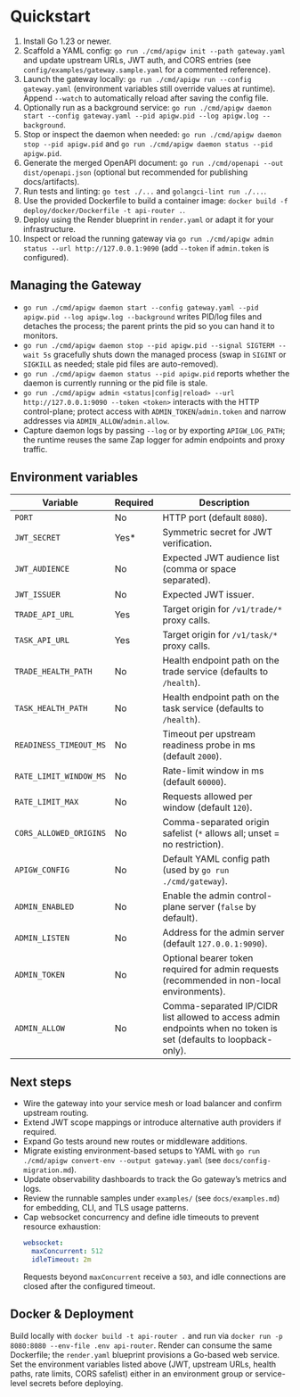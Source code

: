 # Quickstart

1. Install Go 1.23 or newer.
2. Scaffold a YAML config: `go run ./cmd/apigw init --path gateway.yaml` and update upstream URLs, JWT auth, and CORS entries (see `config/examples/gateway.sample.yaml` for a commented reference).
3. Launch the gateway locally: `go run ./cmd/apigw run --config gateway.yaml` (environment variables still override values at runtime). Append `--watch` to automatically reload after saving the config file.
4. Optionally run as a background service: `go run ./cmd/apigw daemon start --config gateway.yaml --pid apigw.pid --log apigw.log --background`.
5. Stop or inspect the daemon when needed: `go run ./cmd/apigw daemon stop --pid apigw.pid` and `go run ./cmd/apigw daemon status --pid apigw.pid`.
6. Generate the merged OpenAPI document: `go run ./cmd/openapi --out dist/openapi.json` (optional but recommended for publishing docs/artifacts).
7. Run tests and linting: `go test ./...` and `golangci-lint run ./...`.
8. Use the provided Dockerfile to build a container image: `docker build -f deploy/docker/Dockerfile -t api-router .`.
9. Deploy using the Render blueprint in `render.yaml` or adapt it for your infrastructure.
10. Inspect or reload the running gateway via `go run ./cmd/apigw admin status --url http://127.0.0.1:9090` (add `--token` if `admin.token` is configured).

## Managing the Gateway

- `go run ./cmd/apigw daemon start --config gateway.yaml --pid apigw.pid --log apigw.log --background` writes PID/log files and detaches the process; the parent prints the pid so you can hand it to monitors.
- `go run ./cmd/apigw daemon stop --pid apigw.pid --signal SIGTERM --wait 5s` gracefully shuts down the managed process (swap in `SIGINT` or `SIGKILL` as needed; stale pid files are auto-removed).
- `go run ./cmd/apigw daemon status --pid apigw.pid` reports whether the daemon is currently running or the pid file is stale.
- `go run ./cmd/apigw admin <status|config|reload> --url http://127.0.0.1:9090 --token <token>` interacts with the HTTP control-plane; protect access with `ADMIN_TOKEN`/`admin.token` and narrow addresses via `ADMIN_ALLOW`/`admin.allow`.
- Capture daemon logs by passing `--log` or by exporting `APIGW_LOG_PATH`; the runtime reuses the same Zap logger for admin endpoints and proxy traffic.

## Environment variables

| Variable | Required | Description |
|----------|----------|-------------|
| `PORT` | No | HTTP port (default `8080`). |
| `JWT_SECRET` | Yes* | Symmetric secret for JWT verification. |
| `JWT_AUDIENCE` | No | Expected JWT audience list (comma or space separated). |
| `JWT_ISSUER` | No | Expected JWT issuer. |
| `TRADE_API_URL` | Yes | Target origin for `/v1/trade/*` proxy calls. |
| `TASK_API_URL` | Yes | Target origin for `/v1/task/*` proxy calls. |
| `TRADE_HEALTH_PATH` | No | Health endpoint path on the trade service (defaults to `/health`). |
| `TASK_HEALTH_PATH` | No | Health endpoint path on the task service (defaults to `/health`). |
| `READINESS_TIMEOUT_MS` | No | Timeout per upstream readiness probe in ms (default `2000`). |
| `RATE_LIMIT_WINDOW_MS` | No | Rate-limit window in ms (default `60000`). |
| `RATE_LIMIT_MAX` | No | Requests allowed per window (default `120`). |
| `CORS_ALLOWED_ORIGINS` | No | Comma-separated origin safelist (`*` allows all; unset = no restriction). |
| `APIGW_CONFIG` | No | Default YAML config path (used by `go run ./cmd/gateway`). |
| `ADMIN_ENABLED` | No | Enable the admin control-plane server (`false` by default). |
| `ADMIN_LISTEN` | No | Address for the admin server (default `127.0.0.1:9090`). |
| `ADMIN_TOKEN` | No | Optional bearer token required for admin requests (recommended in non-local environments). |
| `ADMIN_ALLOW` | No | Comma-separated IP/CIDR list allowed to access admin endpoints when no token is set (defaults to loopback-only). |

## Next steps

- Wire the gateway into your service mesh or load balancer and confirm upstream routing.
- Extend JWT scope mappings or introduce alternative auth providers if required.
- Expand Go tests around new routes or middleware additions.
- Migrate existing environment-based setups to YAML with `go run ./cmd/apigw convert-env --output gateway.yaml` (see `docs/config-migration.md`).
- Update observability dashboards to track the Go gateway’s metrics and logs.
- Review the runnable samples under `examples/` (see `docs/examples.md`) for embedding, CLI, and TLS usage patterns.
- Cap websocket concurrency and define idle timeouts to prevent resource exhaustion:
  ```yaml
  websocket:
    maxConcurrent: 512
    idleTimeout: 2m
  ```
  Requests beyond `maxConcurrent` receive a `503`, and idle connections are closed after the configured timeout.

## Docker & Deployment

Build locally with `docker build -t api-router .` and run via `docker run -p 8080:8080 --env-file .env api-router`. Render can consume the same Dockerfile; the `render.yaml` blueprint provisions a Go-based web service. Set the environment variables listed above (JWT, upstream URLs, health paths, rate limits, CORS safelist) either in an environment group or service-level secrets before deploying.
